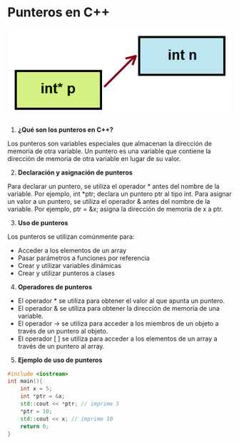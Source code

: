 # Punteros en C++

<p align="center">
  <img src="pointer.png" />
</p>

1. **¿Qué son los punteros en C++?**

Los punteros son variables especiales que almacenan la dirección de memoria de otra variable. Un puntero es una variable que contiene la dirección de memoria de otra variable en lugar de su valor.

2. **Declaración y asignación de punteros**

Para declarar un puntero, se utiliza el operador * antes del nombre de la variable. Por ejemplo, int *ptr; declara un puntero ptr al tipo int. Para asignar un valor a un puntero, se utiliza el operador & antes del nombre de la variable. Por ejemplo, ptr = &x; asigna la dirección de memoria de x a ptr.

3. **Uso de punteros**

Los punteros se utilizan comúnmente para:

* Acceder a los elementos de un array
* Pasar parámetros a funciones por referencia
* Crear y utilizar variables dinámicas
* Crear y utilizar punteros a clases

4. **Operadores de punteros**

* El operador * se utiliza para obtener el valor al que apunta un puntero.
* El operador & se utiliza para obtener la dirección de memoria de una variable.
* El operador -> se utiliza para acceder a los miembros de un objeto a través de un puntero al objeto.
* El operador [ ] se utiliza para acceder a los elementos de un array a través de un puntero al array.

5. **Ejemplo de uso de punteros**

```c++
#include <iostream>
int main(){
    int x = 5;
    int *ptr = &x;
    std::cout << *ptr; // imprime 5
    *ptr = 10;
    std::cout << x; // imprime 10
    return 0;
}
```